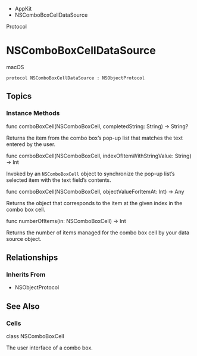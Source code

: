 

- AppKit
-  NSComboBoxCellDataSource 

Protocol

# NSComboBoxCellDataSource

macOS

``` source
protocol NSComboBoxCellDataSource : NSObjectProtocol
```

## Topics

### Instance Methods

func comboBoxCell(NSComboBoxCell, completedString: String) -> String?

Returns the item from the combo box’s pop-up list that matches the text entered by the user.

func comboBoxCell(NSComboBoxCell, indexOfItemWithStringValue: String) -> Int

Invoked by an `NSComboBoxCell` object to synchronize the pop-up list’s selected item with the text field’s contents.

func comboBoxCell(NSComboBoxCell, objectValueForItemAt: Int) -> Any

Returns the object that corresponds to the item at the given index in the combo box cell.

func numberOfItems(in: NSComboBoxCell) -> Int

Returns the number of items managed for the combo box cell by your data source object.

## Relationships

### Inherits From

- NSObjectProtocol

## See Also

### Cells

class NSComboBoxCell

The user interface of a combo box.

